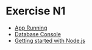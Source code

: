 # Exercise N1

* [App Running](https://github.com/AmiBhadani/ExerciseN1/wiki/App-Running)
* [Database Console](https://github.com/AmiBhadani/ExerciseN1/wiki/Database-Console)
* [Getting started with Node.js](https://github.com/AmiBhadani/ExerciseN1/wiki/Getting-started-with-nodejs)
